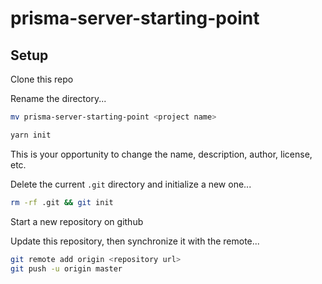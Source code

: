 # prisma-server-starting-point

## Setup

Clone this repo

Rename the directory...

```bash
mv prisma-server-starting-point <project name>
```

```bash
yarn init
```

This is your opportunity to change the name, description, author, license, etc.

Delete the current `.git` directory and initialize a new one...

```bash
rm -rf .git && git init
```

Start a new repository on github

Update this repository, then synchronize it with the remote...

```bash
git remote add origin <repository url>
git push -u origin master
```
